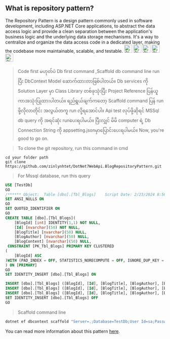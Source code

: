 <h2>
﻿What is repository pattern?	
</h2>
The Repository Pattern is a design pattern commonly used in software development, including ASP.NET Core applications,
to abstract the data access logic and provide a clean separation between the application's business logic and the underlying data storage mechanisms.
It's a way to centralize and organize the data access code in a dedicated layer, making the codebase more maintainable, scalable, and testable.

<img src="https://raw.githubusercontent.com/Tarikul-Islam-Anik/Animated-Fluent-Emojis/master/Emojis/Smilies/Ghost.png" alt="Ghost" width="25" height="25" />
<img src="https://raw.githubusercontent.com/Tarikul-Islam-Anik/Animated-Fluent-Emojis/master/Emojis/Smilies/Ghost.png" alt="Ghost" width="25" height="25" />
<img src="https://raw.githubusercontent.com/Tarikul-Islam-Anik/Animated-Fluent-Emojis/master/Emojis/Smilies/Ghost.png" alt="Ghost" width="25" height="25" />
<img src="https://raw.githubusercontent.com/Tarikul-Islam-Anik/Animated-Fluent-Emojis/master/Emojis/Smilies/Ghost.png" alt="Ghost" width="25" height="25" />
<img src="https://raw.githubusercontent.com/Tarikul-Islam-Anik/Animated-Fluent-Emojis/master/Emojis/Smilies/Ghost.png" alt="Ghost" width="25" height="25" />
﻿

>Code first မဟုတ်ပဲ Db first command ,Scaffold db command line run ပြီး DbContext Model ဆောက်ထားတာဖြစ်ပါတယ်။
Db services ကို  Solution Layer မှာ Class Library တစ်ခုသုံးပြီး Project Reference ပြန်ယူကာအသုံးပြုထားပါတယ်။ 
ရည်ရွယ်ချက်ကတော့ Scaffold command ပြန် run ဖို့လိုလာတိုင်း အလွယ်တကူ run လို့ရအောင်ပါ။
Api test လုပ်ဖို့ဆိုရင် MSSql db query ကို အရင်ဆုံး runပေးရပါမယ်။ 
ပြီးလျှင် မိမိ computer ရဲ့ Db Connection String ကို appsetting.jsonမှာပြောင်းပေးရပါမယ်။ 
Now, you're good to go on.

>To clone the git repository, run this command in cmd
```
cd your folder path
git clone https://github.com/zinlynhtet/DotNet7WebApi.BlogRepositoryPattern.git
```
>For Mssql database, run this query
```sql
USE [TestDb]
GO
/****** Object:  Table [dbo].[Tbl_Blogs]    Script Date: 2/23/2024 8:56:19 PM ******/
SET ANSI_NULLS ON
GO
SET QUOTED_IDENTIFIER ON
GO
CREATE TABLE [dbo].[Tbl_Blogs](
	[BlogId] [int] IDENTITY(1,1) NOT NULL,
	[Id] [nvarchar](50) NOT NULL,
	[BlogTitle] [nvarchar](50) NULL,
	[BlogAuthor] [nvarchar](50) NULL,
	[BlogContent] [nvarchar](50) NULL,
 CONSTRAINT [PK_Tbl_Blogs] PRIMARY KEY CLUSTERED 
(
	[BlogId] ASC
)WITH (PAD_INDEX = OFF, STATISTICS_NORECOMPUTE = OFF, IGNORE_DUP_KEY = OFF, ALLOW_ROW_LOCKS = ON, ALLOW_PAGE_LOCKS = ON, OPTIMIZE_FOR_SEQUENTIAL_KEY = OFF) ON [PRIMARY]
) ON [PRIMARY]
GO
SET IDENTITY_INSERT [dbo].[Tbl_Blogs] ON 

INSERT [dbo].[Tbl_Blogs] ([BlogId], [Id], [BlogTitle], [BlogAuthor], [BlogContent]) VALUES (2, N'9fb72f8a-e257-4d74-b082-0549fb898721', N'PutTest', N'PutTest', N'PutTest')
INSERT [dbo].[Tbl_Blogs] ([BlogId], [Id], [BlogTitle], [BlogAuthor], [BlogContent]) VALUES (3, N'c6556c4a-9657-4276-b66f-710983c16ff9', N'string', N'string', N'string')
INSERT [dbo].[Tbl_Blogs] ([BlogId], [Id], [BlogTitle], [BlogAuthor], [BlogContent]) VALUES (4, N'055fae1d-62aa-4678-abd9-361d8fa322a1', N'hello', N'hello', N'hello')
SET IDENTITY_INSERT [dbo].[Tbl_Blogs] OFF
GO
```
>Scaffold command line 
```bash
dotnet ef dbcontext scaffold "Server=.;Database=TestDb;User Id=sa;Password=sasa@123;TrustServerCertificate=True;" Microsoft.EntityFrameworkCore.SqlServer -o AppDbContextModels -c AppDbContext -t BlogDataModel -f

```
You can read more information about this pattern [here](https://code-maze.com/net-core-web-development-part4/).
